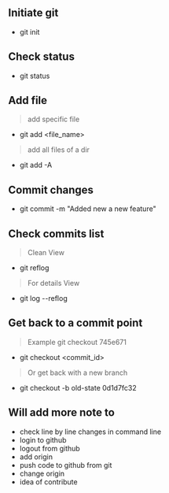 ## Initiate git
- git init

## Check status
- git status

## Add file
> add specific file
- git add <file_name>
> add all files of a dir
- git add -A

## Commit changes
- git commit -m "Added new a new feature"

## Check commits list
> Clean View
- git reflog
> For details View
- git log --reflog

## Get back to a commit point
> Example git checkout 745e671
- git checkout <commit_id>
> Or get back with a new branch
- git checkout -b old-state 0d1d7fc32

## Will add more note to
- check line by line changes in command line
- login to github
- logout from github
- add origin
- push code to github from git
- change origin
- idea of contribute
